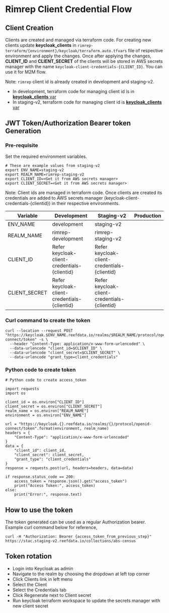 # Rimrep Client Credential Flow

## Client Creation
Clients are created and managed via terraform code. For creating new clients update **keycloak_clients** in `rimrep-terraform/{environment}/keycloak/terraform.auto.tfvars` file of respective environment and apply the changes. Once after applying the changes, **CLIENT_ID** and **CLIENT_SECRET** of the clients will be stored in AWS secrets manager with the name `keycloak-client-credentials-{CLIENT_ID}`. You can use it for M2M flow.

Note: `rimrep` client id is already created in development and staging-v2.
- In development, terraform code for managing client id is in [**keycloak_clients** var](https://github.com/aodn/rimrep-terraform/blob/main/development/keycloak/terraform.auto.tfvars)
- In staging-v2, terraform code for managing client id is [**keycloak_clients** var](https://github.com/aodn/rimrep-terraform/blob/main/staging-new/keycloak/terraform.auto.tfvars)

## JWT Token/Authorization Bearer token Generation

### Pre-requisite
Set the required environment variables.
```
# These are example values from staging-v2
export ENV_NAME=staging-v2
export REALM_NAME=rimrep-staging-v2
export CLIENT_ID=<Get it from AWS secrets manager>
export CLIENT_SECRET=<Get it from AWS secrets manager>
```
Note: Client ids are managed in terraform code. Once clients are created its credentials are added to AWS secrets manager (keycloak-client-credentials-{clientid}) in their respective environments.

|Variable|Development|Staging-v2|Production|
|--------|--------|--------|--------|
| ENV_NAME | development | staging-v2 | |
| REALM_NAME | rimrep-development | rimrep-staging-v2 | |
| CLIENT_ID | Refer keycloak-client-credentials-{clientid} |Refer keycloak-client-credentials-{clientid}||
| CLIENT_SECRET | Refer keycloak-client-credentials-{clientid} |Refer keycloak-client-credentials-{clientid}||


### Curl command to create the token 
```
curl --location --request POST "https://keycloak.$ENV_NAME.reefdata.io/realms/$REALM_NAME/protocol/openid-connect/token" -s \
  --header "Content-Type: application/x-www-form-urlencoded" \
  --data-urlencode "client_id=$CLIENT_ID" \
  --data-urlencode "client_secret=$CLIENT_SECRET" \
  --data-urlencode "grant_type=client_credentials"
```

### Python code to create token
```
# Python code to create access_token

import requests
import os

client_id = os.environ["CLIENT_ID"]
client_secret = os.environ["CLIENT_SECRET"]
realm_name = os.environ["REALM_NAME"]
environment = os.environ["ENV_NAME"]

url = "https://keycloak.{}.reefdata.io/realms/{}/protocol/openid-connect/token".format(environment, realm_name)
headers = {
    "Content-Type": "application/x-www-form-urlencoded"
}
data = {
    "client_id": client_id,
    "client_secret": client_secret,
    "grant_type": "client_credentials"
}
response = requests.post(url, headers=headers, data=data)

if response.status_code == 200:
    access_token = response.json().get("access_token")
    print("Access Token:", access_token)
else:
    print("Error:", response.text)
```
## How to use the token
The token generated can be used as a regular Authorization bearer. Example curl command below for reference,
```
curl -H "Authorization: Bearer {access_token_from_previous_step}" https://stac.staging-v2.reefdata.io/collections/abs-census
```

## Token rotation
- Login into Keycloak as admin
- Navigate to the realm by choosing the dropdown at left top corner
- Click Clients link in left menu
- Select the Client
- Select the Credentials tab
- Click Regenerate next to Client secret
- Run keycloak terraform workspace to update the secrets manager with new client secret
